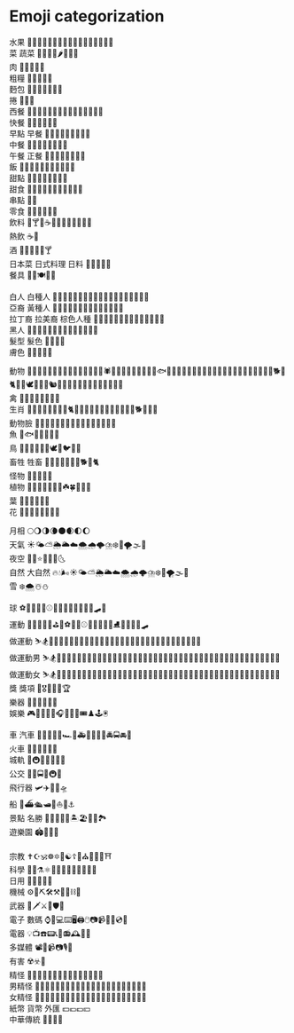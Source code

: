 # Emoji categorization    
水果 🍏🍎🍐🍊🍋🍌🍉🍇🍓🍈🍒🍑🍍🥝🥑🥥🥭    
菜 蔬菜 🍅🍆🥒🥕🌶🥦🥗🥬    
肉 🥩🥓🍗🍖🍤    
粗糧 🌽🥔🍠🥜🌰    
麪包 🍞🥐🥖🥨🥯🍩🥮    
捲 🥙🌮🌯    
西餐 🍕🥓🧀🥖🥐🍝🌯🌮🥙🍟🍔🌭🥞🥪🥯    
快餐 🍔🌭🍟🥞🥡🥫    
早點 早餐 🍳🥚🧀🥖🥛🍯🥪🥫🥯    
中餐 🍜🍚🍲🥘🥟🥠🥡🥢    
午餐 正餐 🥘🍜🍲🍛🍝🍱🍚🥗    
飯 🍛🍲🍝🍜🥘🍣🍱🍘🍙🍚🥡    
甜點 🍮🍩🍪🍧🍨🍦🍰🧁    
甜食 🍯🍰🍮🎂🍭🍬🍫🍩🍪🍦🧁    
串點 🍢🍡    
零食 🍭🍬🍫🍿🍩🍪    
飲料 🍹🍸🍵☕️🥛🍷🥃🍶🥂🍾🍻🍺    
熱飲 ☕️🍵    
酒 🍷🥃🍺🍶🍾🍸    
日本菜 日式料理 日料 🍥🍣🍱🍙🍘    
餐具 🥄🍴🍽🥣🥢    
    
白人 白種人 👨🏼👩🏼👱🏼‍♀️👱🏼👴🏼👵🏼👦🏼👧🏼👶🏼    
亞裔 黃種人 👨🏻👩🏻👴🏻👵🏻👦🏻👧🏻👶🏻    
拉丁裔 拉美裔 棕色人種 👨🏽👩🏽👴🏽👵🏽👦🏽👧🏽👶🏽    
黑人 👨🏿👩🏿👴🏿👵🏿👦🏿👧🏿👶🏿    
髮型 髮色 🦲🦰🦱🦳    
膚色 🏻🏼🏽🏾🏿    
    
動物 🦆🦅🦉🦇🐺🐗🦄🐴🐝🐛🐞🐚🐌🦋🐜🕷🐢🐍🦎🦂🦀🦑🐙🦐🐠🐟🐡🐬🦈🐋🐊🐆🐅🐃🐂🐄🦌🐪🐫🐘🦏🦍🐎🐖🐐🐏🐑🐕🐩🐈🐓🦃🕊🐇🐁🐀🐿🐉🐒🦖🦕🦡🦝🦢🦜🦚🦙🦛🦞🦟    
禽 🦆🐓🦃🐔🐤🐣🐥🦚    
生肖 🐁🐀🐂🐃🐄🐅🐆🐇🐈🐉🐊🐋🐌🐍🐎🐏🐐🐑🐒🦃🐓🐕🐖🐗🐘    
動物臉 🐶🐱🐭🐹🐰🦊🐻🐼🐨🐯🦁🐮🐷🐽🐸🐵    
魚 🐠🐟🐡🐬🐳🐋🦈    
鳥 🦆🦅🦉🦇🐓🦃🕊🐧🐦🦚🦜    
畜牲 牲畜 🐄🐃🐂🐐🐏🐖🐑🐕🐩🐈    
怪物 🦄🤖👾👹👺    
植物 🌲🌳🎄🌵🌴🌱🌿☘️🍀🎍🌾🥬    
葉 🍃🍂🍁🌱🌿🥬    
花 🌸🌺🌼🌻🌷🌹💐🥀    
    
月相 🌕🌖🌗🌘🌑🌒🌓🌔    
天氣 ☀️🌤⛅️🌦🌥☁️🌨🌧🌩⛈❄️💨🌪🌫🌊    
夜空 🌙💫⭐️🌟✨🌛🌜    
自然 大自然 🔥💧🌬☀️🌤⛅️🌦🌥☁️🌨🌧🌩⛈❄️💨🌪🌫🌊    
雪 ❄️🌨☃️⛄️    
    
球 ⚽️🏀🏈🏐🏉⚾🥎️🎾🎱🏓🏸🏒🏑🏏🛹🥍    
運動 🏒🏸🏓🏑🏏⛳️🏹⚽️🏀🏈⚾🥎️🎾🏐🏉🎱⛸🎿🎳🥏🥍🛹    
做運動 ⛷🏂🏋🏻🤺🤼🤸🏻⛹🏻🤾🏻🏌🏻🏄🏻🏊🏻🤽🏻🚣🏻🏇🏻🚴🏻🚵🏻🧗🏻🤹🏻    
做運動男 ⛷🏂🏋🏻‍♂️🤺🤼‍♂️🤸🏻‍♂️⛹🏻‍♂️🤾🏻‍♂️🏌🏻‍♂️🏄🏻‍♂️🏊🏻‍♂️🤽🏻‍♂️🚣🏻‍♂️🏇🏻🚴🏻‍♂️🚵🏻‍♂️🧗🏻‍♂️🤹🏻‍♂️    
做運動女 ⛷🏂🏋🏻‍♀️🤺🤼‍♀️🤸🏻‍♀️⛹🏻‍♀️🤾🏻‍♀️🏌🏻‍♀️🏄🏻‍♀️🏊🏻‍♀️🤽🏻‍♀️🚣🏻‍♀️🏇🏻🚴🏻‍♀️🚵🏻‍♀️🧗🏻‍♀️🤹🏻‍♀️    
獎 獎項 🏅🎖🥇🥈🥉🏆    
樂器 🎻🎸🎹🎷🎺🥁    
娛樂 🎮🎰🎲🎯🎳🎧🎤🎪🎫🎟♟🕹🖲    
    
車 汽車 🚗🚕🚙🚌🚎🏎🚓🚑🚒🚐🚚🚛🚔🚍🚘🚖    
火車 🚄🚅🚝🚆🚂🚉    
城軌 🚈🚇🚊🚞🚋🚃🚟    
公交 🚌🚎🚍🚈🚇🚊    
飛行器 🛩✈️🚁🚀🛸    
船 🚢⛴🛳🛥🚤⛵️🛶⚓️    
景點 名勝 🗽🏰🗼🗻🏯🏝🏖🌁🌉🏞    
遊樂園 🏟🎡🎢🎠    
    
宗教 ✝️☪️🕉☸️🔯🕎☯️☦️🛐⛪️🕌🕍🕋⛩    
科學 🔬🔭⚗️⚛️👨🏻‍🔬👩🏻‍🔬🧬🧪🧫    
日用 🧴🧼🧻🧽💄    
機械 ⚙️🔩⛏🛠⚒🔨🔧⛓🧰    
武器 🔫🗡⚔️🔪🛡🚀    
電子 數碼 ⌚️📱💻⌨️🖥🖨🖱📷📹💾💽💿📀    
電器 💡📺☎️📟📞📠📻🕰📡🔦    
多媒體 📽🎥📹📷🎙📡    
有害 ☢️☣️🦠    
精怪 🧙🏻🧝🏻🧛🏻🧟🧞🧜🏻🧚🏻🦹🏻‍♂️    
男精怪 🧙🏻‍♂️🧝🏻‍♂️🧛🏻‍♂️🧟‍♂️🧞‍♂️🧜🏻‍♂️🧚🏻‍♂️🦹🏻‍♂️    
女精怪 🧙🏻‍♀️🧝🏻‍♀️🧛🏻‍♀️🧟‍♀️🧞‍♀️🧜🏻‍♀️🧚🏻‍♀️🦹🏻‍♀️    
紙幣 貨幣 外匯 💵💶💷💴    
中華傳統 🧧🥮🧨🧮    
